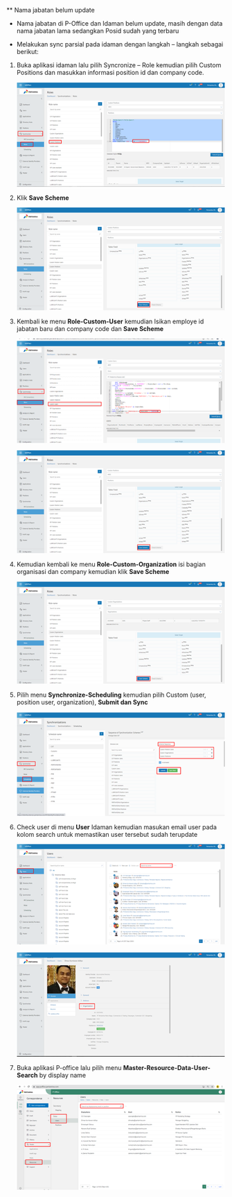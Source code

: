 \*\* Nama jabatan belum update

- Nama jabatan di P-Office dan Idaman belum update, masih dengan data nama jabatan lama sedangkan Posid sudah yang terbaru

- Melakukan sync parsial pada idaman dengan langkah – langkah sebagai berikut:

1. Buka aplikasi idaman lalu pilih Syncronize – Role kemudian pilih Custom Positions dan masukkan informasi position id dan company code.

    ![gambar](https://raw.githubusercontent.com/Oficioo/Persero-P-Office-V2/main/FAQ/EN1.png)
 
2.	Klik **Save Scheme**

    ![gambar](FAQ/EN2.png)


3. Kembali ke menu **Role-Custom-User** kemudian Isikan employe id jabatan baru dan company code dan **Save Scheme**

     ![gambar](FAQ/EN3.png)

    ![gambar](FAQ/EN4.png)

4. Kemudian kembali ke menu **Role-Custom-Organization** isi bagian organisasi dan company kemudian klik **Save Scheme**

    ![gambar](FAQ/EN5.png)

5. Pilih menu **Synchronize-Scheduling** kemudian pilih Custom (user, position user, organization), **Submit dan Sync**

    ![gambar](FAQ/EN6.png)

6. Check user di menu **User** Idaman  kemudian masukan email user pada kolom search untuk memastikan user tersebut sudah terupdate

    ![gambar](FAQ/EN7.png)

    ![gambar](FAQ/EN8.png)
    
  

7. Buka aplikasi P-office lalu pilih menu **Master-Resource-Data-User-Search** by display name

    ![gambar](FAQ/EN9.png)

